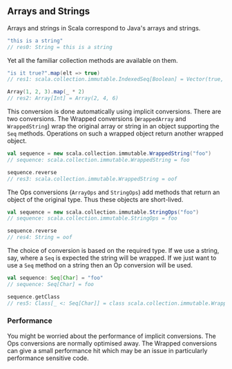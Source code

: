 ## Arrays and Strings

Arrays and strings in Scala correspond to Java's arrays and strings.

```scala
"this is a string"
// res0: String = this is a string
```

Yet all the familiar collection methods are available on them.

```scala
"is it true?".map(elt => true)
// res1: scala.collection.immutable.IndexedSeq[Boolean] = Vector(true, true, true, true, true, true, true, true, true, true, true)

Array(1, 2, 3).map(_ * 2)
// res2: Array[Int] = Array(2, 4, 6)
```

This conversion is done automatically using implicit conversions. There are two conversions. The Wrapped conversions (`WrappedArray` and `WrappedString`) wrap the original array or string in an object supporting the `Seq` methods. Operations on such a wrapped object return another wrapped object.

```scala
val sequence = new scala.collection.immutable.WrappedString("foo")
// sequence: scala.collection.immutable.WrappedString = foo

sequence.reverse
// res3: scala.collection.immutable.WrappedString = oof
```

The Ops conversions (`ArrayOps` and `StringOps`) add methods that return an object of the original type. Thus these objects are short-lived.

```scala
val sequence = new scala.collection.immutable.StringOps("foo")
// sequence: scala.collection.immutable.StringOps = foo

sequence.reverse
// res4: String = oof
```

The choice of conversion is based on the required type. If we use a string, say, where a `Seq` is expected the string will be wrapped. If we just want to use a `Seq` method on a string then an Op conversion will be used.

```scala
val sequence: Seq[Char] = "foo"
// sequence: Seq[Char] = foo

sequence.getClass
// res5: Class[_ <: Seq[Char]] = class scala.collection.immutable.WrappedString
```

### Performance

You might be worried about the performance of implicit conversions. The Ops conversions are normally optimised away. The Wrapped conversions can give a small performance hit which may be an issue in particularly performance sensitive code.
